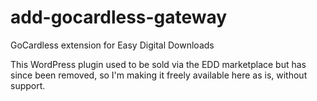 # add-gocardless-gateway
GoCardless extension for Easy Digital Downloads

This WordPress plugin used to be sold via the EDD marketplace but has since been removed, so I'm making it freely available here as is, without support.
